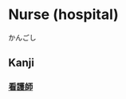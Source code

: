 # Nurse (hospital)
かんごし

## Kanji
### [看](../Kanji/kanji-dict/看.md)[護](../Kanji/kanji-dict/護.md)[師](../Kanji/kanji-dict/師.md)